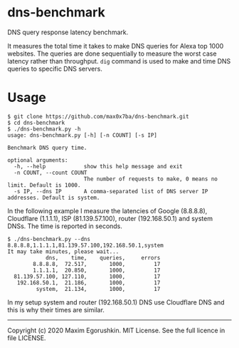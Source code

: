 # dns-benchmark
DNS query response latency benchmark.

It measures the total time it takes to make DNS queries for Alexa top 1000 websites. The queries are done sequentially to measure the worst case latency rather than throughput. `dig` command is used to make and time DNS queries to specific DNS servers.

# Usage
```
$ git clone https://github.com/max0x7ba/dns-benchmark.git
$ cd dns-benchmark
$ ./dns-benchmark.py -h
usage: dns-benchmark.py [-h] [-n COUNT] [-s IP]

Benchmark DNS query time.

optional arguments:
  -h, --help            show this help message and exit
  -n COUNT, --count COUNT
                        The number of requests to make, 0 means no limit. Default is 1000.
  -s IP, --dns IP       A comma-separated list of DNS server IP addresses. Default is system.
```

In the following example I measure the latencies of Google (8.8.8.8), Cloudflare (1.1.1.1), ISP (81.139.57.100), router (192.168.50.1) and system DNSs. The time is reported in seconds.

```
$ ./dns-benchmark.py --dns 8.8.8.8,1.1.1.1,81.139.57.100,192.168.50.1,system
It may take minutes, please wait...
            dns,    time,    queries,     errors
        8.8.8.8,  72.517,       1000,         17
        1.1.1.1,  20.850,       1000,         17
  81.139.57.100, 127.110,       1000,         17
   192.168.50.1,  21.186,       1000,         17
         system,  21.134,       1000,         17
```

In my setup system and router (192.168.50.1) DNS use Cloudflare DNS and this is why their times are similar.

---

Copyright (c) 2020 Maxim Egorushkin. MIT License. See the full licence in file LICENSE.
